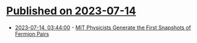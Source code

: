 # [Published on 2023-07-14](index.md)

* [2023-07-14, 03:44:00](https://soylentnews.org/article.pl?sid=23/07/13/044210&from=rss) - [MIT Physicists Generate the First Snapshots of Fermion Pairs](https://soylentnews.org/article.pl?sid=23/07/13/044210&from=rss)

